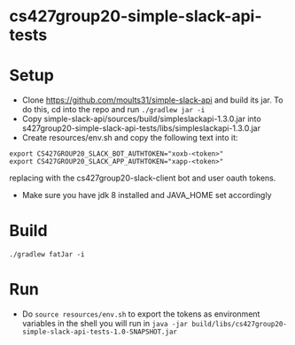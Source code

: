 # cs427group20-simple-slack-api-tests

# Setup
- Clone https://github.com/moults31/simple-slack-api and build its jar. To do this, cd into the repo and run `./gradlew jar -i`
- Copy simple-slack-api/sources/build/simpleslackapi-1.3.0.jar into  s427group20-simple-slack-api-tests/libs/simpleslackapi-1.3.0.jar
- Create resources/env.sh and copy the following text into it: 
```
export CS427GROUP20_SLACK_BOT_AUTHTOKEN="xoxb-<token>"
export CS427GROUP20_SLACK_APP_AUTHTOKEN="xapp-<token>"
```
 replacing <token> with the cs427group20-slack-client bot and user oauth tokens.
- Make sure you have jdk 8 installed and JAVA_HOME set accordingly

# Build 
`./gradlew fatJar -i`

# Run
- Do `source resources/env.sh` to export the tokens as environment variables in the shell you will run in
`java -jar build/libs/cs427group20-simple-slack-api-tests-1.0-SNAPSHOT.jar`

